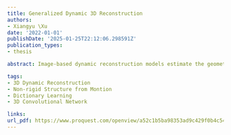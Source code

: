 ```yaml
---
title: Generalized Dynamic 3D Reconstruction
authors:
- Xiangyu \Xu
date: '2022-01-01'
publishDate: '2025-01-25T22:12:06.298591Z'
publication_types:
- thesis

abstract: Image-based dynamic reconstruction models estimate the geometry (i.e. the Euclidean coordinates) of temporally evolving 3D points from 2D feature observations, striving to enrich the understanding and visualization of events captured by uncontrolled and heterogeneous imagery. Existing works on dynamic 3D reconstruction constrain geometry through ad-hoc priors or supervision through domain-specific datasets. We explore transformative graph-theoretic geometric formulations able to redefine the state of the art in robustness and accuracy. We also develop learningbased methods taking advantage of 3D deep network architecture to improve computational efficiency and reconstruction accuracy without losing generality. In doing so, we develop integrative frameworks combining rigorous geometric-based formulations along with data-driven 3D motion semantics. We also propose an framework that jointly learns feature detection, descriptor representation, and cross-frame matching based on weak supervision for relative camera pose estimation task which is also a fundamental building block for the dynamic reconstruction problem.

tags:
- 3D Dynamic Reconstruction
- Non-rigid Structure from Montion
- Dictionary Learning
- 3D Convolutional Network

links:
url_pdf: https://www.proquest.com/openview/a52c1b5ba98353ad9c429f0b4c54c4a7/1?pq-origsite=gscholar&cbl=18750&diss=y
---
```

